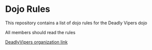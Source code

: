 Dojo Rules
==========

This repository contains a list of dojo rules for the Deadly Vipers dojo

All members should read the rules

[DeadlyVipers organization link](https://github.com/deadlyvipers)

